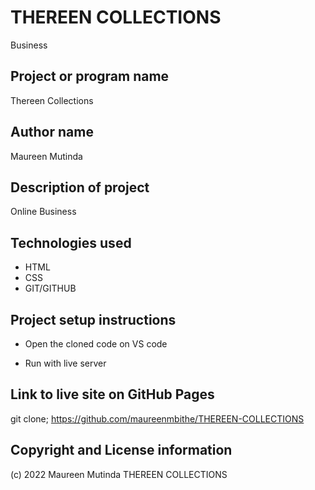 

# THEREEN COLLECTIONS
 Business
## Project or program name
Thereen Collections

## Author name
Maureen Mutinda

## Description of project
Online Business

## Technologies used

- HTML
- CSS
- GIT/GITHUB

## Project setup instructions
- Open the cloned code on VS code

- Run with live server

## Link to live site on GitHub Pages
git clone; https://github.com/maureenmbithe/THEREEN-COLLECTIONS

## Copyright and License information
(c) 2022 Maureen Mutinda
THEREEN COLLECTIONS
